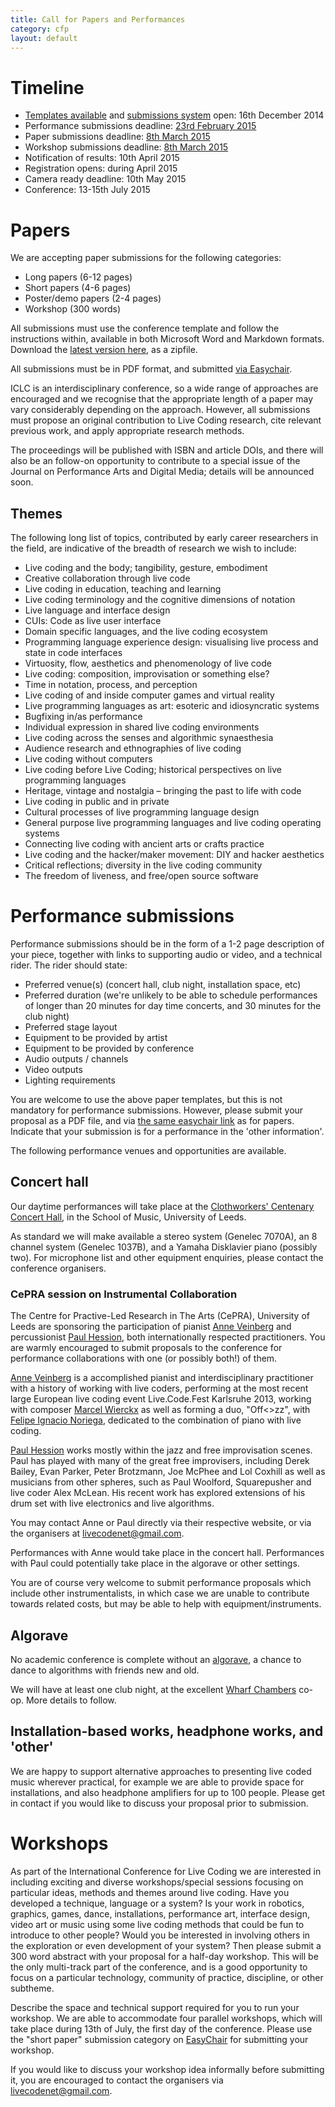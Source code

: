 ```yaml
---
title: Call for Papers and Performances
category: cfp
layout: default
---
```


# Timeline

* [Templates available](https://github.com/livecodenetwork/templates/archive/master.zip) and [submissions system](https://easychair.org/conferences/?conf=iclc2015) open: 16th December 2014
* Performance submissions deadline: [23rd February 2015](http://www.timeanddate.com/worldclock/fixedtime.html?msg=ICLC+2015+-+Performance+proposals+due&iso=20150223T2355&p1=1033)
* Paper submissions deadline: [8th March 2015](http://www.timeanddate.com/worldclock/fixedtime.html?msg=ICLC+2015+-+Papers+and+workshop+proposals+due&iso=20150308T2355&p1=1033)
* Workshop submissions deadline: [8th March 2015](http://www.timeanddate.com/worldclock/fixedtime.html?msg=ICLC+2015+-+Papers+and+workshop+proposals+due&iso=20150308T2355&p1=1033)
* Notification of results: 10th April 2015
* Registration opens: during April 2015
* Camera ready deadline: 10th May 2015
* Conference: 13-15th July 2015

# Papers

We are accepting paper submissions for the following categories:

* Long papers (6-12 pages)
* Short papers (4-6 pages)
* Poster/demo papers (2-4 pages)
* Workshop (300 words)

All submissions must use the conference template and follow the
instructions within, available in both Microsoft Word and Markdown
formats. Download the [latest version
here](https://github.com/livecodenetwork/templates/archive/master.zip),
as a zipfile.

All submissions must be in PDF format, and submitted [via Easychair](https://easychair.org/conferences/?conf=iclc2015).

ICLC is an interdisciplinary conference, so a wide range of approaches
are encouraged and we recognise that the appropriate length of a paper
may vary considerably depending on the approach. However, all
submissions must propose an original contribution to Live Coding
research, cite relevant previous work, and apply appropriate research
methods.

The proceedings will be published with ISBN and article DOIs, and there will also be an
follow-on opportunity to contribute to a special issue of the Journal
on Performance Arts and Digital Media; details will be announced soon.

## Themes

The following long list of topics, contributed by early career researchers in the field, are indicative of the breadth of research we wish to include:

* Live coding and the body; tangibility, gesture, embodiment
* Creative collaboration through live code
* Live coding in education, teaching and learning
* Live coding terminology and the cognitive dimensions of notation
* Live language and interface design
* CUIs: Code as live user interface
* Domain specific languages, and the live coding ecosystem
* Programming language experience design: visualising live process and state in code interfaces
* Virtuosity, flow, aesthetics and phenomenology of live code
* Live coding: composition, improvisation or something else?
* Time in notation, process, and perception
* Live coding of and inside computer games and virtual reality
* Live programming languages as art: esoteric and idiosyncratic systems
* Bugfixing in/as performance
* Individual expression in shared live coding environments
* Live coding across the senses and algorithmic synaesthesia
* Audience research and ethnographies of live coding
* Live coding without computers
* Live coding before Live Coding; historical perspectives on live programming languages
* Heritage, vintage and nostalgia – bringing the past to life with code
* Live coding in public and in private
* Cultural processes of live programming language design
* General purpose live programming languages and live coding operating systems
* Connecting live coding with ancient arts or crafts practice
* Live coding and the hacker/maker movement: DIY and hacker aesthetics
* Critical reflections; diversity in the live coding community
* The freedom of liveness, and free/open source software

# Performance submissions

Performance submissions should be in the form of a 1-2 page
description of your piece, together with links to supporting audio or
video, and a technical rider. The rider should state:

* Preferred venue(s) (concert hall, club night, installation space, etc)
* Preferred duration (we're unlikely to be able to schedule
  performances of longer than 20 minutes for day time concerts, and 30
  minutes for the club night)
* Preferred stage layout
* Equipment to be provided by artist
* Equipment to be provided by conference
* Audio outputs / channels
* Video outputs
* Lighting requirements

You are welcome to use the above paper templates, but this is not mandatory for performance submissions. However, please submit your proposal as a PDF file, and via [the same easychair link](https://easychair.org/conferences/?conf=iclc2015) as for papers. Indicate that your submission is for a performance in the 'other information'.

The following performance venues and opportunities are available.

## Concert hall

Our daytime performances will take place at the [Clothworkers'
Centenary Concert Hall](http://concerts.leeds.ac.uk/), in the School
of Music, University of Leeds.

As standard we will make available a stereo system (Genelec 7070A), an
8 channel system (Genelec 1037B), and a Yamaha Disklavier piano
(possibly two). For microphone list and other equipment enquiries,
please contact the conference organisers.

### CePRA session on Instrumental Collaboration

The Centre for Practive-Led Research in The Arts (CePRA), University
of Leeds are sponsoring the participation of pianist [Anne
Veinberg](http://www.anneveinberg.com/) and percussionist [Paul
Hession](http://www.softdrum.com/), both internationally respected
practitioners. You are warmly encouraged to submit proposals to the
conference for performance collaborations with one (or possibly both!)
of them.

[Anne Veinberg](http://www.anneveinberg.com) is a accomplished pianist
and interdisciplinary practitioner with a history of working with live
coders, performing at the most recent large European live coding event
Live.Code.Fest Karlsruhe 2013, working with composer [Marcel
Wierckx](http://www.lownorth.nl/) as well as forming a duo, "Off<>zz",
with [Felipe Ignacio Noriega](http://www.felipeignacio.info),
dedicated to the combination of piano with live coding.

[Paul Hession](http://www.softdrum.com/) works mostly within the jazz
and free improvisation scenes. Paul has played with many of the great
free improvisers, including Derek Bailey, Evan Parker, Peter
Brotzmann, Joe McPhee and Lol Coxhill as well as musicians from other
spheres, such as Paul Woolford, Squarepusher and live coder Alex
McLean. His recent work has explored extensions of his drum set with
live electronics and live algorithms.

You may contact Anne or Paul directly via their respective website, or
via the organisers at
[livecodenet@gmail.com](mailto:livecodenet@gmail.com).

Performances with Anne would take place in the concert
hall. Performances with Paul could potentially take place in the
algorave or other settings.

You are of course very welcome to submit performance proposals which
include other instrumentalists, in which case we are unable to
contribute towards related costs, but may be able to help with
equipment/instruments.

## Algorave

No academic conference is complete without an
[algorave](http://algorave.com/), a chance to dance to algorithms with friends new and old.

We will have at least one club night, at the excellent [Wharf
Chambers](http://www.wharfchambers.org/) co-op. More details to
follow.

## Installation-based works, headphone works, and 'other'

We are happy to support alternative approaches to presenting live
coded music wherever practical, for example we are able to provide
space for installations, and also headphone amplifiers for up to 100
people. Please get in contact if you would like to discuss your
proposal prior to submission.

# Workshops

As part of the International Conference for Live Coding we are interested in including exciting and diverse workshops/special sessions focusing on particular ideas, methods and themes around live coding. Have you developed a technique, language or a system? Is your work in robotics, graphics, games, dance, installations, performance art, interface design, video art or music using some live coding methods that could be fun to introduce to other people? Would you be interested in involving others in the exploration or even development of your system? Then please submit a 300 word abstract with your proposal for a half-day workshop. This will be the only multi-track part of the conference, and is a good opportunity to focus on a particular technology, community of practice, discipline, or other subtheme.

Describe the space and technical support required for you to run your workshop. We are able to accommodate four parallel workshops, which will take place during 13th of July, the first day of the conference. Please use the "short paper" submission category on [EasyChair](https://easychair.org/conferences/?conf=iclc2015) for submitting your workshop. 

If you would like to discuss your workshop idea informally before submitting it, you are encouraged to contact the organisers via [livecodenet@gmail.com](mailto:livecodenet@gmail.com).

